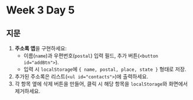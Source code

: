 # Week 3 Day 5

## 지문

1. **주소록 앱**을 구현하세요:
   - 이름(`name`)과 우편번호(`postal`) 입력 필드, 추가 버튼(`<button id="addBtn">`).
   - 입력 시 `localStorage`에 `{ name, postal, place, state }` 형태로 저장.
2. 추가된 주소록은 리스트(`<ul id="contacts">`)에 출력하세요.
3. 각 항목 옆에 삭제 버튼을 만들어, 클릭 시 해당 항목을 `localStorage`와 화면에서 제거하세요.

